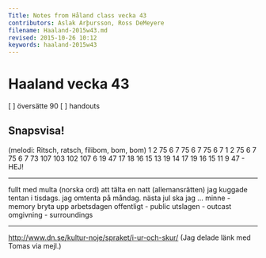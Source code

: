 ```yaml
---
Title: Notes from Håland class vecka 43
contributors: Aslak Arþursson, Ross DeMeyere
filename: Haaland-2015w43.md
revised: 2015-10-26 10:12 
keywords: haaland-2015w43
---
```


Haaland vecka 43
=================

[ ] översätte 90
[ ] handouts

Snapsvisa!
-----------------
(melodi: Ritsch, ratsch, filibom, bom, bom)
1 2 75 6 7 75 6 7 75 6 7
1 2 75 6 7 75 6 7 73
107 103 102 107 6 19 47
17 18 16 15 13 19 14 17
19 16 15 11 9 47 - HEJ!

- - -

fullt med
multa (norska ord)
att tälta en natt (allemansrätten)
jag kuggade tentan i tisdags. jag omtenta på måndag.
nästa jul ska jag ...
minne - memory
bryta upp arbetsdagen
offentligt - public
utslagen - outcast
omgivning - surroundings

- - -

http://www.dn.se/kultur-noje/spraket/i-ur-och-skur/
(Jag delade länk med Tomas via mejl.)

